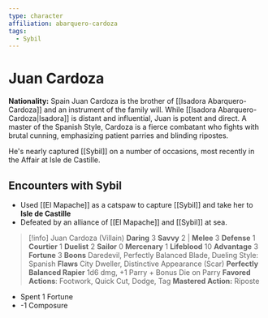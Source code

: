 ```yaml
---
type: character
affiliation: abarquero-cardoza
tags:
  - Sybil
---
```

# Juan Cardoza
**Nationality:** Spain
Juan Cardoza is the brother of [[Isadora Abarquero-Cardoza]] and an instrument of the family will.  While [[Isadora Abarquero-Cardoza|Isadora]] is distant and influential, Juan is potent and direct.  A master of the Spanish Style, Cardoza is a fierce combatant who fights with brutal cunning, emphasizing patient parries and blinding ripostes.

He's nearly captured [[Sybil]] on a number of occasions, most recently in the Affair at Isle de Castille.
## Encounters with Sybil
- Used [[El Mapache]] as a catspaw to capture [[Sybil]] and take her to **Isle de Castille**
- Defeated by an alliance of [[El Mapache]] and [[Sybil]] at sea.

>[!info] Juan Cardoza (Villain)
>**Daring** 3 **Savvy** 2 | **Melee** 3 **Defense** 1
>**Courtier** 1 **Duelist** 2 **Sailor** 0 **Mercenary** 1
>**Lifeblood** 10 **Advantage** 3 **Fortune** 3
>**Boons** Daredevil, Perfectly Balanced Blade, Dueling Style: Spanish
>**Flaws** City Dweller, Distinctive Appearance (Scar)
>**Perfectly Balanced Rapier** 1d6 dmg, +1 Parry + Bonus Die on Parry
>**Favored Actions**: Footwork, Quick Cut, Dodge, Tag
>**Mastered Action:** Riposte

- Spent 1 Fortune
- -1 Composure


